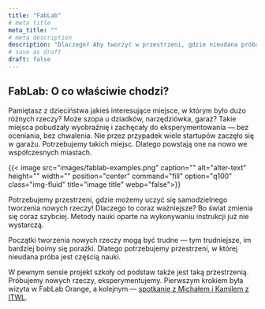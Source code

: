 ```yaml
---
title: "FabLab"
# meta title
meta_title: ""
# meta description
description: "Dlaczego? Aby tworzyć w przestrzeni, gdzie nieudana próba jest częścią nauki."
# save as draft
draft: false
---
```

## FabLab: O co właściwie chodzi? 

Pamiętasz z dzieciństwa jakieś interesujące miejsce, w którym było dużo różnych rzeczy? Może szopa u dziadków, narzędziówka, garaż? Takie miejsca pobudzały wyobraźnię i zachęcały do eksperymentowania — bez oceniania, bez chwalenia. Nie przez przypadek wiele startupów zaczęło się w garażu. Potrzebujemy takich miejsc. Dlatego powstają one na nowo we współczesnych miastach.

{{< image src="images/fablab-examples.png" caption="" alt="alter-text" height="" width="" position="center" command="fill" option="q100" class="img-fluid" title="image title"  webp="false">}}

Potrzebujemy przestrzeni, gdzie możemy uczyć się samodzielnego tworzenia nowych rzeczy! Dlaczego to coraz ważniejsze? Bo świat zmienia się coraz szybciej. Metody nauki oparte na wykonywaniu instrukcji już nie wystarczą.

Początki tworzenia nowych rzeczy mogą być trudne — tym trudniejsze, im bardziej boimy się porażki. Dlatego potrzebujemy przestrzeni, w której nieudana próba jest częścią nauki. 

W pewnym sensie projekt szkoły od podstaw także jest taką przestrzenią. Próbujemy nowych rzeczy, eksperymentujemy. Pierwszym krokiem była wizyta w FabLab Orange, a kolejnym — [spotkanie z Michałem i Kamilem z ITWL](/fablab/centrum-lokalne-4-pazdziernik).
